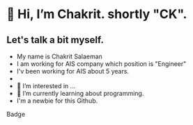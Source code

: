 # 👋 Hi, I’m Chakrit. shortly "CK".

## Let's talk a bit myself.

- My name is Chakrit Salaeman
- I am working for AIS company which position is "Engineer"
- I'v been working for AIS about 5 years.
- 
- 👀 I’m interested in ...
- 🌱 I’m currently learning about programming.
- I'm a newbie for this Github.




Badge


<!---
chakrits/chakrits is a ✨ special ✨ repository because its `README.md` (this file) appears on your GitHub profile.
You can click the Preview link to take a look at your changes.
--->
